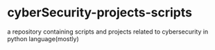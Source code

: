 # cyberSecurity-projects-scripts
a repository containing scripts and projects related to cybersecurity in python language(mostly)
